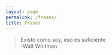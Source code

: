 ```yaml
---
layout: page
permalink: /frases/
title: Frases
---
```

>Existo como soy, eso es suficiente  
>-Walt Whitman